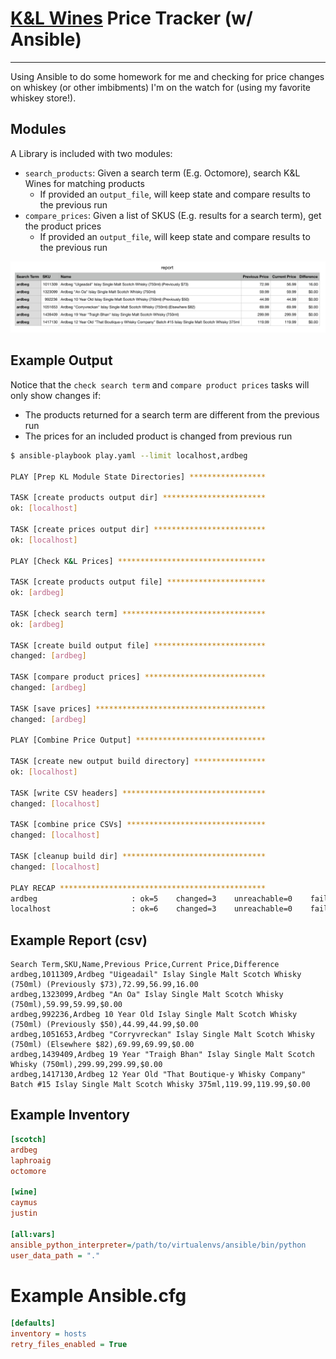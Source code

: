 # [K&L Wines](klwines.com) Price Tracker (w/ Ansible)
---

Using Ansible to do some homework for me and checking for price changes on whiskey (or other imbibments) I'm on the watch for (using my favorite whiskey store!).

## Modules
A Library is included with two modules:

- `search_products`: Given a search term (E.g. Octomore), search K&L Wines for matching products
  - If provided an `output_file`, will keep state and compare results to the previous run
- `compare_prices`: Given a list of SKUS (E.g. results for a search term), get the product prices
  - If provided an `output_file`, will keep state and compare results to the previous run

![CSV Output](report.png)

## Example Output
Notice that the `check search term` and `compare product prices` tasks will only show changes if:
- The products returned for a search term are different from the previous run
- The prices for an included product is changed from previous run

```sh
$ ansible-playbook play.yaml --limit localhost,ardbeg

PLAY [Prep KL Module State Directories] *****************

TASK [create products output dir] ***********************
ok: [localhost]

TASK [create prices output dir] *************************
ok: [localhost]

PLAY [Check K&L Prices] *********************************

TASK [create products output file] **********************
ok: [ardbeg]

TASK [check search term] ********************************
ok: [ardbeg]

TASK [create build output file] *************************
changed: [ardbeg]

TASK [compare product prices] ***************************
changed: [ardbeg]

TASK [save prices] **************************************
changed: [ardbeg]

PLAY [Combine Price Output] *****************************

TASK [create new output build directory] ****************
ok: [localhost]

TASK [write CSV headers] ********************************
changed: [localhost]

TASK [combine price CSVs] *******************************
changed: [localhost]

TASK [cleanup build dir] ********************************
changed: [localhost]

PLAY RECAP **********************************************
ardbeg                     : ok=5    changed=3    unreachable=0    failed=0    skipped=2    rescued=0    ignored=0
localhost                  : ok=6    changed=3    unreachable=0    failed=0    skipped=0    rescued=0    ignored=0
```

## Example Report (csv)
```csv
Search Term,SKU,Name,Previous Price,Current Price,Difference
ardbeg,1011309,Ardbeg "Uigeadail" Islay Single Malt Scotch Whisky (750ml) (Previously $73),72.99,56.99,16.00
ardbeg,1323099,Ardbeg "An Oa" Islay Single Malt Scotch Whisky (750ml),59.99,59.99,$0.00
ardbeg,992236,Ardbeg 10 Year Old Islay Single Malt Scotch Whisky (750ml) (Previously $50),44.99,44.99,$0.00
ardbeg,1051653,Ardbeg "Corryvreckan" Islay Single Malt Scotch Whisky (750ml) (Elsewhere $82),69.99,69.99,$0.00
ardbeg,1439409,Ardbeg 19 Year "Traigh Bhan" Islay Single Malt Scotch Whisky (750ml),299.99,299.99,$0.00
ardbeg,1417130,Ardbeg 12 Year Old "That Boutique-y Whisky Company" Batch #15 Islay Single Malt Scotch Whisky 375ml,119.99,119.99,$0.00
```


## Example Inventory

```ini
[scotch]
ardbeg
laphroaig
octomore

[wine]
caymus
justin

[all:vars]
ansible_python_interpreter=/path/to/virtualenvs/ansible/bin/python
user_data_path = "."
```

# Example Ansible.cfg
```ini
[defaults]
inventory = hosts
retry_files_enabled = True
```
